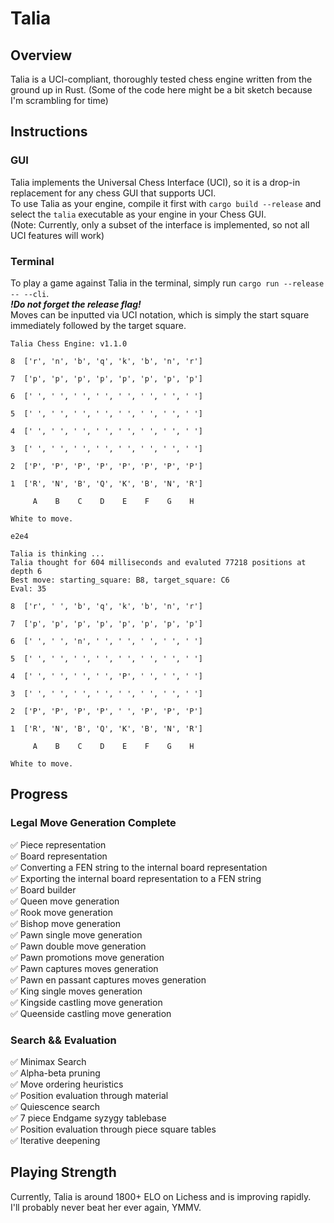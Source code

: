 # Talia

## Overview
Talia is a UCI-compliant, thoroughly tested chess engine written from the ground up in Rust.
(Some of the code here might be a bit sketch because I'm scrambling for time)


## Instructions
### GUI
Talia implements the Universal Chess Interface (UCI), so it is a drop-in replacement for any
chess GUI that supports UCI.  
To use Talia as your engine, compile it first with `cargo build --release` and select the `talia` executable
as your engine in your Chess GUI.  
(Note: Currently, only a subset of the interface is implemented, so not all UCI features will work)

### Terminal
To play a game against Talia in the terminal, simply run `cargo run --release -- --cli`.  
***!Do not forget the release flag!***  
Moves can be inputted via UCI notation, which is simply the start square immediately followed
by the target square.
```
Talia Chess Engine: v1.1.0

8  ['r', 'n', 'b', 'q', 'k', 'b', 'n', 'r']

7  ['p', 'p', 'p', 'p', 'p', 'p', 'p', 'p']

6  [' ', ' ', ' ', ' ', ' ', ' ', ' ', ' ']

5  [' ', ' ', ' ', ' ', ' ', ' ', ' ', ' ']

4  [' ', ' ', ' ', ' ', ' ', ' ', ' ', ' ']

3  [' ', ' ', ' ', ' ', ' ', ' ', ' ', ' ']

2  ['P', 'P', 'P', 'P', 'P', 'P', 'P', 'P']

1  ['R', 'N', 'B', 'Q', 'K', 'B', 'N', 'R']

     A    B    C    D    E    F    G    H

White to move.

e2e4

Talia is thinking ...
Talia thought for 604 milliseconds and evaluted 77218 positions at depth 6
Best move: starting_square: B8, target_square: C6
Eval: 35

8  ['r', ' ', 'b', 'q', 'k', 'b', 'n', 'r']

7  ['p', 'p', 'p', 'p', 'p', 'p', 'p', 'p']

6  [' ', ' ', 'n', ' ', ' ', ' ', ' ', ' ']

5  [' ', ' ', ' ', ' ', ' ', ' ', ' ', ' ']

4  [' ', ' ', ' ', ' ', 'P', ' ', ' ', ' ']

3  [' ', ' ', ' ', ' ', ' ', ' ', ' ', ' ']

2  ['P', 'P', 'P', 'P', ' ', 'P', 'P', 'P']

1  ['R', 'N', 'B', 'Q', 'K', 'B', 'N', 'R']

     A    B    C    D    E    F    G    H

White to move.

```

## Progress

### Legal Move Generation Complete
✅ Piece representation  
✅ Board representation  
✅ Converting a FEN string to the internal board representation  
✅ Exporting the internal board representation to a FEN string  
✅ Board builder  
✅ Queen move generation  
✅ Rook move generation  
✅ Bishop move generation  
✅ Pawn single move generation   
✅ Pawn double move generation  
✅ Pawn promotions move generation  
✅ Pawn captures moves generation  
✅ Pawn en passant captures moves generation  
✅ King single moves generation   
✅ Kingside castling move generation  
✅ Queenside castling move generation  

### Search && Evaluation
✅ Minimax Search  
✅ Alpha-beta pruning  
✅ Move ordering heuristics  
✅ Position evaluation through material  
✅ Quiescence search  
✅ 7 piece Endgame syzygy tablebase  
✅ Position evaluation through piece square tables  
✅ Iterative deepening 

## Playing Strength
Currently, Talia is around 1800+ ELO on Lichess and is improving rapidly.  
I'll probably never beat her ever again, YMMV.
